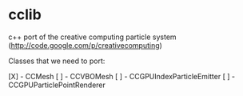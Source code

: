 cclib
=====

c++ port of the creative computing particle system (http://code.google.com/p/creativecomputing)


Classes that we need to port:

[X] - CCMesh
[ ] - CCVBOMesh
[ ] - CCGPUIndexParticleEmitter
[ ] - CCGPUParticlePointRenderer

